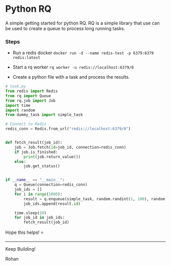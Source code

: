# Python RQ

A simple getting started for python RQ. RQ is a simple library that use can be used to create a queue to process long running tasks.

### Steps

- Run a redis docker
`docker run -d --name redis-test -p 6379:6379 redis:latest`

-  Start a rq worker
`rq worker -u redis://localhost:6379/0`
 
- Create a python file with a task and process the results.
```python
# task.py
from redis import Redis
from rq import Queue
from rq.job import Job
import time
import random
from dummy_task import simple_task

# Connect to Redis
redis_conn = Redis.from_url("redis://localhost:6379/0")


def fetch_result(job_id):
    job = Job.fetch(id=job_id, connection=redis_conn)
    if job.is_finished:
        print(job.return_value())
    else:
        job.get_status()


if __name__ == "__main__":
    q = Queue(connection=redis_conn)
    job_ids = []
    for i in range(1000):
        result = q.enqueue(simple_task, random.randint(1, 100), random.randint(1, 100))
        job_ids.append(result.id)

    time.sleep(10)
    for job_id in job_ids:
        fetch_result(job_id)
```

Hope this helps! ⭐️

---
Keep Building!

Rohan 